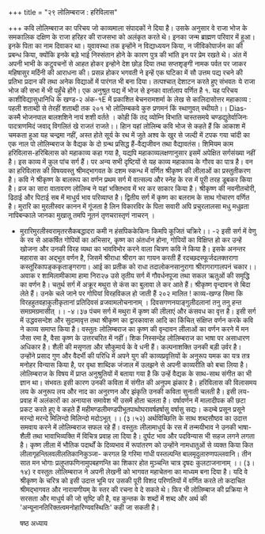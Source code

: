 +++
title = "२९ लोलिम्बराज : हरिविलास"

+++
कवि लोलिम्बराज का परिचय जो काव्यमाला संपादकों ने दिया है। उसके अनुसार वे राजा भोज के समकालिक दक्षिण के राजा हरिहर की राजसभा को अलंकृत करते थे। इनका जन्म ब्राह्मण परिवार में हुआ। इनके पिता का नाम दिवाकर था। युवावस्था तक इन्होंने न विद्याध्ययन किया, न जीविकोपार्जन का की प्रबन्ध किया, क्योंकि इनके बड़े भाई निस्संतान होने के कारण पुत्र की भांति इन पर प्रेम रखते थे। अंत में अपनी भाभी के कटुवचनों से आहत होकर इन्होने देश छोड़ दिया तथा सप्तशृङ्गी नामक पर्वत पर जाकर महिषासुर मर्दिनी की आराधना की। प्रसन्न होकर भगवती ने इन्हें एक घटिका में सौ उत्तम पद्य रचने की प्रतिभा प्रदान की तथा अनेक विद्याओं में पारंगत भी बना दिया। तत्पश्चात् देशाटन करते हुए संभवतः ये राजा भोज की सभा में भी पहुँचे होंगे। एक अनुश्रुत पद्य में भोज से इनका वार्तालाप वर्णित है
१. यह परिचय काशीविद्यासुधानिधि के खण्ड-२ अंक-१E में प्रकाशित बेचनरामशर्मा के लेख से
कालिदासोत्तर महाकाव्य : पहली शताब्दी से तेरहीं शताब्दी तक २०१
भो लोलिम्बकवे कुरु प्रणमनं किं स्थाणुवत् स्थीयते।। Dias- कस्मै भोजनपाल बालशशिने नायं शशी वर्तते । कोही
किं तद् व्योम्नि विभाति चास्तसमये चण्डद्युतेर्वाजिनः
पादत्राणमिदं जवाद् विगलितं खे राजतं राजते।। हिान यहां लोलिम्ब कवि भोज से कहते हैं कि आकाश में चमकता हुआ यह चन्द्रमा नहीं, अस्त होते सूर्य के रथ में जुते अश्व के खुर से जल्दी में टपक गया चांदी का एक नाल
पो लोलिम्बराज के वैद्यक के दो ग्रन्थ प्रसिद्ध हैं-वैद्यजीवन तथा वैद्यावतंस। शिमियम काम हरिविलास-हरिबिलास को महाकाव्य कहा गया है, यद्यपि महाकाव्यलक्षणानुसार इसमें अपेक्षित सर्गसंख्या नहीं है। इस काव्य में कुल पांच सर्ग हैं। पर अन्य सभी दृष्टियों से यह काव्य महाकाव्य के गौरव का पात्र है। वन का
हरिविलास की विषयवस्तु श्रीमद्भागवत के दशम स्कन्ध में वर्णित श्रीकृष्ण की लीलाओं का प्रस्तुतीकरण है। कवि ने श्रीकृष्ण के बालरूप का वर्णन प्रथम सर्ग में वात्सल्य
और स्नेह के रस में पूरी तरह डूबकर किया है। व्रज का सारा वातावरण लोलिम्ब ने यहां भक्तिभाव में भर कर साकार किया है। श्रीकृष्ण की नवनीतचोरी, ढिठाई और पिटाई सब में माधुर्य भाव परिव्याप्त है। द्वितीय सर्ग में कृष्ण का बलराम के साथ गोचारण वर्णित है। मुरारि का मुरलीस्वर कानन में गूंजता है
लिन विकारविर के पिता सवारी अपि प्रचुरलालसा मधु मधुव्रता नापिबन्काले जानका मुखातू तमपि नूतनं तृणचरास्तृणं नाचरन् ।
- मुरारिमुरलीस्वरामृतरसैकबद्धादरा कमी न हंसपिककेकिनः किमपि कूजितं चक्रिरे।। -२
इसी सर्ग में वेणु के रव से आकर्षित गोपियों का अभिसार, कृष्ण का अंतर्धान होना, गोपियों का विक्षिप्त हो कर उन्हें खोजना और उनकी विरह व्यथा का भावविभोर करने वाला चित्रण कवि ने किया है। इसके अनन्तर महारास का अद्भुत वर्णन है, जिसमें श्रीराधा
श्रीराग का गायन करती हैं
रदच्छदस्फूर्जदलक्तरागा कस्तूरिकापङ्ककृताङ्गरागा। आई का प्रतीक को
राधा तदालोकनसानुरागा श्रीरागरागालपनं चकार।।
अवाक र शामिलामीकामा हामा निरा२७ उसे तृतीय सर्ग में गौवर्धनपूजा तथा सकल ऋतुओं की समृद्धि का वर्णन है। चतुर्थ सर्ग में अक्रूर मथुरा से कंस का बुलावा ले कर आते हैं। श्रीकृष्ण वृन्दावन से बिदा लेते हैं। उनके चले जाने पर गोपियां विरहविकल हो जाती हैं
  २०२
मालित ! काव्य-खण्ड सिमा कि विरहहुतवहाकुलीकृतानां प्रतिदिवसं व्रजवामलोचनानाम् ।
दिवसगणनयाङ्गुलीदलानां तनु तनु हन्त समग्रमग्रमासीत् ।। -४।३७ पंचम सर्ग में मथुरा में कृष्ण की लीलाएं और कंसवध का वृत्त है। इसी सर्ग में उद्धवसन्देश और सुदामावृत्त तथा श्रीकृष्ण का द्वारकावास आदि का किंचित् संक्षिप्त वर्णन करके कवि ने काव्य समाप्त किया है। वस्तुतः लोलिम्बराज का कृष्ण की वृन्दावन लीलाओं का वर्णन करने में मन जैसा रमा है, वैसा कृष्ण के उत्तरचरित में नहीं। शिक
निस्सन्देह लोलिम्बराज का भाषा पर असाधारण अधिकार है। शैली की मसृणता और सौकुमार्य के वे धनी हैं। कल्पनाशक्ति उनकी बड़ी उर्वर है। उन्होंने प्रसाद गुण और वैदर्भी की परिधि में अपने युग की काव्यप्रवृत्तियों के अनुरूप यमक का यत्र तत्र मनोहर विन्यास किया है, पर वृथा शाब्दिक जंजाल में उलझने से अपनी काव्यरीति को बचा लिया है। लोलिम्बराज के विषय में प्राप्त अनुश्रुतियों में बताया गया है कि उन्हें वैद्यक के साथ-साथ संगीत का भी ज्ञान था। संभवतः इसी कारण उनकी कविता में संगीत की अनुपम झंकार है। हरिविलास की विलासमय लय के अनुरूप लय और नाद का अनुरणन और झंकृति उनकी कविता सुनाती चलती है। इसी लय-प्रवाह में अलंकारों का अनायास समावेश भी उसमें होता चलता है। वर्षावर्णन में मालादीपक की छटा प्रकट करते हुए वे कहते हैं
महीमण्डलीमण्डपीभूतपाथोघरावर्षहर्षासु वर्षासु सद्यः। कदम्बे प्रसून प्रसूने मरन्दो मरन्दे मिलिन्दो मिलिन्दो मदोऽभूत् ।। (३।५२)
अर्थविच्छित्ति के साथ शब्दसौष्ठव का उदात्त समवाय करने में लोलिम्बराज सफल रहे हैं। वस्तुतः लीलामाधुर्य के रस में तन्मयीभाव ने उनकी भाषा-शैली तथा भावाभिव्यक्ति में विचित्र प्रवाह ला दिया है। दुर्घट भाव और पदविन्यास भी सहज लगने लगता है। कृष्ण लीला में भौतिक पदार्थों के दिव्यभाव में रूपांतरण को उन्होंने नामधातुओं से व्यक्त किया
कित लीलागृहन्तिलवलीलतिकानिकुञ्जा- करगल हि गरिमा गांधी पस्तल्पन्ति बालमृदुलारुणपल्लवानि। तीन सात मन
भोगाः प्रलुप्तफणिनामुपबहणन्ति का शिकार होत
मुञ्चन्ति चात्र दृषदः कुलटाजनानाम् ।। (३।१४) र वस्तुतः लोलिम्बराज ने अपनी लेखनी को भागवत महाचेतना का माध्यम बना दिया है। यदि वे श्रीकृष्ण के चरित्र को इसी उदात्त भूमि पर उसकी पूरी विशद परिणतियों में वर्णित करते तो कदाचित श्रीमद्भागवत और नारायणीयम् के स्तर की रचना वे दे सकते थे। फिर भी लोलिम्बाज की प्रक्रिया ने सरसता और माधुर्य की जो सृष्टि की है, वह कुन्तक के शब्दों में शब्द और अर्थ की 'अन्यूनानतिरिक्तत्वमनोहारिण्यवस्थितिः' कही जा सकती है।


  षष्ठ अध्याय